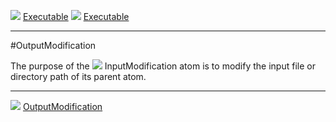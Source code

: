 ![](../../../icons/run.png) [Executable](./executable.md)
![](../../../icons/java.png) [Executable](./javaExecutable.md)

----

#OutputModification

The purpose of the ![](../../../icons/inputModification.png) InputModification atom is to modify the input file or directory path of its parent atom.



----

![](../../../icons/outputModification.png) [OutputModification](./outputModification.md)
